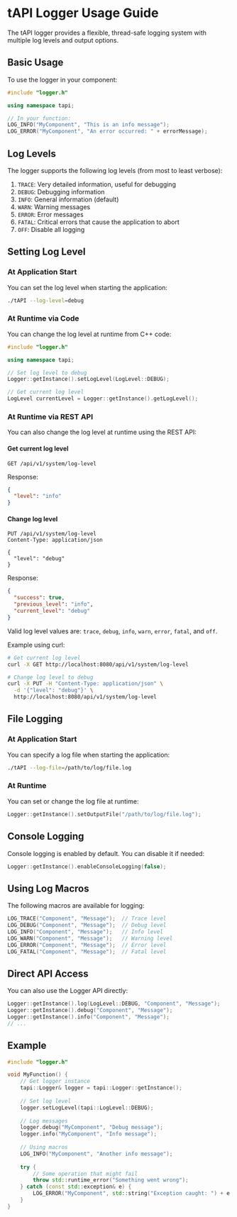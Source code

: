 # tAPI Logger Usage Guide

The tAPI logger provides a flexible, thread-safe logging system with multiple log levels and output options.

## Basic Usage

To use the logger in your component:

```cpp
#include "logger.h"

using namespace tapi;

// In your function:
LOG_INFO("MyComponent", "This is an info message");
LOG_ERROR("MyComponent", "An error occurred: " + errorMessage);
```

## Log Levels

The logger supports the following log levels (from most to least verbose):

1. `TRACE`: Very detailed information, useful for debugging
2. `DEBUG`: Debugging information
3. `INFO`: General information (default)
4. `WARN`: Warning messages
5. `ERROR`: Error messages
6. `FATAL`: Critical errors that cause the application to abort
7. `OFF`: Disable all logging

## Setting Log Level

### At Application Start

You can set the log level when starting the application:

```bash
./tAPI --log-level=debug
```

### At Runtime via Code

You can change the log level at runtime from C++ code:

```cpp
#include "logger.h"

using namespace tapi;

// Set log level to debug
Logger::getInstance().setLogLevel(LogLevel::DEBUG);

// Get current log level
LogLevel currentLevel = Logger::getInstance().getLogLevel();
```

### At Runtime via REST API

You can also change the log level at runtime using the REST API:

#### Get current log level

```
GET /api/v1/system/log-level
```

Response:
```json
{
  "level": "info"
}
```

#### Change log level

```
PUT /api/v1/system/log-level
Content-Type: application/json

{
  "level": "debug"
}
```

Response:
```json
{
  "success": true,
  "previous_level": "info",
  "current_level": "debug"
}
```

Valid log level values are: `trace`, `debug`, `info`, `warn`, `error`, `fatal`, and `off`.

Example using curl:
```bash
# Get current log level
curl -X GET http://localhost:8080/api/v1/system/log-level

# Change log level to debug
curl -X PUT -H "Content-Type: application/json" \
  -d '{"level": "debug"}' \
  http://localhost:8080/api/v1/system/log-level
```

## File Logging

### At Application Start

You can specify a log file when starting the application:

```bash
./tAPI --log-file=/path/to/log/file.log
```

### At Runtime

You can set or change the log file at runtime:

```cpp
Logger::getInstance().setOutputFile("/path/to/log/file.log");
```

## Console Logging

Console logging is enabled by default. You can disable it if needed:

```cpp
Logger::getInstance().enableConsoleLogging(false);
```

## Using Log Macros

The following macros are available for logging:

```cpp
LOG_TRACE("Component", "Message");  // Trace level
LOG_DEBUG("Component", "Message");  // Debug level
LOG_INFO("Component", "Message");   // Info level
LOG_WARN("Component", "Message");   // Warning level
LOG_ERROR("Component", "Message");  // Error level
LOG_FATAL("Component", "Message");  // Fatal level
```

## Direct API Access

You can also use the Logger API directly:

```cpp
Logger::getInstance().log(LogLevel::DEBUG, "Component", "Message");
Logger::getInstance().debug("Component", "Message");
Logger::getInstance().info("Component", "Message");
// ...
```

## Example

```cpp
#include "logger.h"

void MyFunction() {
    // Get logger instance
    tapi::Logger& logger = tapi::Logger::getInstance();
    
    // Set log level
    logger.setLogLevel(tapi::LogLevel::DEBUG);
    
    // Log messages
    logger.debug("MyComponent", "Debug message");
    logger.info("MyComponent", "Info message");
    
    // Using macros
    LOG_INFO("MyComponent", "Another info message");
    
    try {
        // Some operation that might fail
        throw std::runtime_error("Something went wrong");
    } catch (const std::exception& e) {
        LOG_ERROR("MyComponent", std::string("Exception caught: ") + e.what());
    }
}
``` 